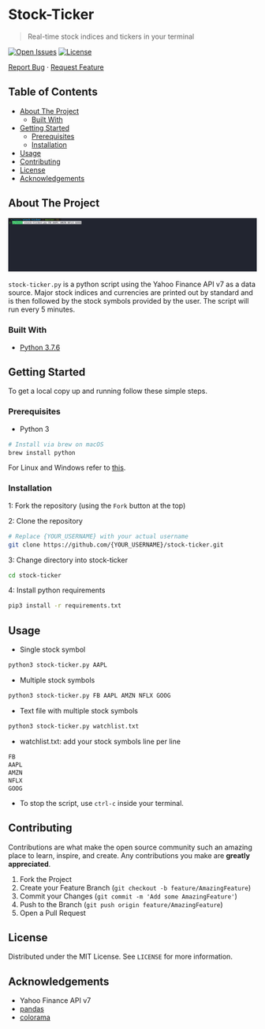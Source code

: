 # Stock-Ticker <!-- omit in toc -->

> Real-time stock indices and tickers in your terminal

[![Open Issues](https://badgen.net/github/open-issues/longpdo/stock-ticker)](https://github.com/longpdo/stock-ticker/issues)
[![License](https://badgen.net/github/license/longpdo/stock-ticker)](LICENSE)

[Report Bug](https://github.com/longpdo/stock-ticker/issues) · [Request Feature](https://github.com/longpdo/stock-ticker/issues)

<!-- TABLE OF CONTENTS -->
## Table of Contents <!-- omit in toc -->

* [About The Project](#about-the-project)
  * [Built With](#built-with)
* [Getting Started](#getting-started)
  * [Prerequisites](#prerequisites)
  * [Installation](#installation)
* [Usage](#usage)
* [Contributing](#contributing)
* [License](#license)
* [Acknowledgements](#acknowledgements)

<!-- ABOUT THE PROJECT -->
## About The Project

[![Product Screenshot][product-screenshot]](https://github.com/longpdo/stock-ticker)

`stock-ticker.py` is a python script using the Yahoo Finance API v7 as a data source. Major stock indices and currencies are printed out by standard and is then followed by the stock symbols provided by the user. The script will run every 5 minutes.

### Built With

* [Python 3.7.6](https://www.python.org/downloads/)

<!-- GETTING STARTED -->
## Getting Started

To get a local copy up and running follow these simple steps.

### Prerequisites

* Python 3

```sh
# Install via brew on macOS
brew install python
```

For Linux and Windows refer to [this](https://realpython.com/installing-python/).

### Installation

1: Fork the repository (using the `Fork` button at the top)

2: Clone the repository

```sh
# Replace {YOUR_USERNAME} with your actual username
git clone https://github.com/{YOUR_USERNAME}/stock-ticker.git
```

3: Change directory into stock-ticker

```sh
cd stock-ticker
```

4: Install python requirements

```sh
pip3 install -r requirements.txt
```

<!-- USAGE EXAMPLES -->
## Usage

* Single stock symbol

```sh
python3 stock-ticker.py AAPL
```

* Multiple stock symbols

```sh
python3 stock-ticker.py FB AAPL AMZN NFLX GOOG
```

* Text file with multiple stock symbols

```sh
python3 stock-ticker.py watchlist.txt
```

* watchlist.txt: add your stock symbols line per line

```text
FB
AAPL
AMZN
NFLX
GOOG
```

* To stop the script, use `ctrl-c` inside your terminal.

<!-- CONTRIBUTING -->
## Contributing

Contributions are what make the open source community such an amazing place to learn, inspire, and create. Any contributions you make are **greatly appreciated**.

1. Fork the Project
2. Create your Feature Branch (`git checkout -b feature/AmazingFeature`)
3. Commit your Changes (`git commit -m 'Add some AmazingFeature'`)
4. Push to the Branch (`git push origin feature/AmazingFeature`)
5. Open a Pull Request

<!-- LICENSE -->
## License

Distributed under the MIT License. See `LICENSE` for more information.

<!-- ACKNOWLEDGEMENTS -->
## Acknowledgements

* Yahoo Finance API v7
* [pandas](https://pandas.pydata.org/)
* [colorama](https://pypi.org/project/colorama/)

<!-- MARKDOWN LINKS & IMAGES -->
[product-screenshot]: images/example.gif

